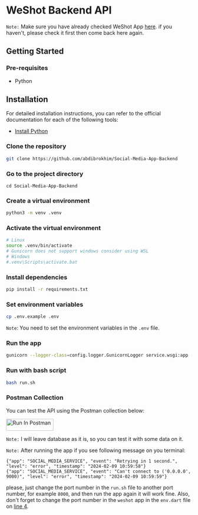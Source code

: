# WeShot Backend API

`Note:` Make sure you have already checked WeShot App [here](https://github.com/abdibrokhim/weshot). if you haven't, please check it first then come back here again.

## Getting Started

### Pre-requisites

* Python

## Installation

For detailed installation instructions, you can refer to the official documentation for each of the following tools:

* [Install Python](https://www.python.org/downloads/)

### Clone the repository

```bash
git clone https://github.com/abdibrokhim/Social-Media-App-Backend
```

### Go to the project directory
```
cd Social-Media-App-Backend
```

### Create a virtual environment

```bash
python3 -m venv .venv
```

### Activate the virtual environment

```bash
# Linux
source .venv/bin/activate
# Gunicorn does not support windows consider using WSL 
# Windows
#.venv\Scripts\activate.bat
```

### Install dependencies

```bash
pip install -r requirements.txt
```

### Set environment variables

```bash
cp .env.example .env
```
`Note`: You need to set the environment variables in the `.env` file.

### Run the app

```bash
gunicorn --logger-class=config.logger.GunicornLogger service.wsgi:app --bind 0.0.0.0:9000 --workers=1
```

### Run with bash script
    
```bash
bash run.sh
```

### Postman Collection

You can test the API using the Postman collection below:

[<img src="https://run.pstmn.io/button.svg" alt="Run In Postman" style="width: 128px; height: 32px;">](https://app.getpostman.com/run-collection/21700421-95f6512d-c7d1-4b8c-9120-6feee078eb4d?action=collection%2Ffork&source=rip_markdown&collection-url=entityId%3D21700421-95f6512d-c7d1-4b8c-9120-6feee078eb4d%26entityType%3Dcollection%26workspaceId%3D457ca1df-a10f-43da-a319-d4f63f5bd818)


`Note:` I will leave database as it is, so you can test it with some data on it.

`Note:` After running the app if you see following message on you terminal:
```
{"app": "SOCIAL_MEDIA_SERVICE", "event": "Retrying in 1 second.", "level": "error", "timestamp": "2024-02-09 10:59:58"}
{"app": "SOCIAL_MEDIA_SERVICE", "event": "Can't connect to ('0.0.0.0', 9000)", "level": "error", "timestamp": "2024-02-09 10:59:59"}
```
please, just change the port number in the `run.sh` file to another port number, for example `8000`, and then run the app again it will work fine. Also, don't forget to change the port number in the `weshot` app in the `env.dart` file on [line 4](https://github.com/abdibrokhim/weshot/blob/54f538a7fee1d66fe10d7570ecddab3c53468767/lib/utils/env.dart#L4).
